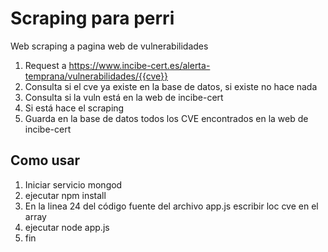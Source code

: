 # Scraping para perri

Web scraping a pagina web de vulnerabilidades 

1. Request a https://www.incibe-cert.es/alerta-temprana/vulnerabilidades/{{cve}}
2. Consulta si el cve ya existe en la base de datos, si existe no hace nada
3. Consulta si la vuln está en la web de incibe-cert
4. Si está hace el scraping
5. Guarda en la base de datos todos los CVE encontrados en la web de incibe-cert

## Como usar

1. Iniciar servicio mongod
2. ejecutar npm install 
3. En la linea 24 del código fuente del archivo app.js escribir loc cve en el array
4. ejecutar node app.js
5. fin
